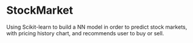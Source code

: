 # StockMarket
Using Scikit-learn to build a NN model in order to predict stock markets, with pricing history chart, and recommends user to buy or sell. 

